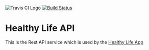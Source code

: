 ![Travis CI Logo](https://pbs.twimg.com/profile_images/3378789570/e1da61d4058395b770cd5ce15a6925e6_normal.png) [![Build Status](https://travis-ci.org/danieloliveira079/healthy-life-api.svg?branch=master)](https://travis-ci.org/danieloliveira079/healthy-life-api)

# Healthy Life API
This is the Rest API service which is used by the [Healthy Life App](https://github.com/danieloliveira079/healthy-life-app-v1)
